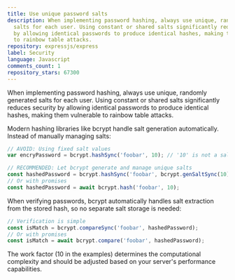 ```yaml
---
title: Use unique password salts
description: When implementing password hashing, always use unique, randomly generated
  salts for each user. Using constant or shared salts significantly reduces security
  by allowing identical passwords to produce identical hashes, making them vulnerable
  to rainbow table attacks.
repository: expressjs/express
label: Security
language: Javascript
comments_count: 1
repository_stars: 67300
---
```


When implementing password hashing, always use unique, randomly generated salts for each user. Using constant or shared salts significantly reduces security by allowing identical passwords to produce identical hashes, making them vulnerable to rainbow table attacks.

Modern hashing libraries like bcrypt handle salt generation automatically. Instead of manually managing salts:

```javascript
// AVOID: Using fixed salt values
var encryPassword = bcrypt.hashSync('foobar', 10); // '10' is not a salt but work factor

// RECOMMENDED: Let bcrypt generate and manage unique salts
const hashedPassword = bcrypt.hashSync('foobar', bcrypt.genSaltSync(10));
// Or with promises
const hashedPassword = await bcrypt.hash('foobar', 10);
```

When verifying passwords, bcrypt automatically handles salt extraction from the stored hash, so no separate salt storage is needed:

```javascript
// Verification is simple
const isMatch = bcrypt.compareSync('foobar', hashedPassword);
// Or with promises
const isMatch = await bcrypt.compare('foobar', hashedPassword);
```

The work factor (10 in the examples) determines the computational complexity and should be adjusted based on your server's performance capabilities.